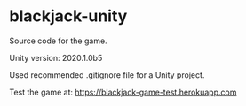 # blackjack-unity
Source code for the game.

Unity version: 2020.1.0b5

Used recommended .gitignore file for a Unity project.

Test the game at:
https://blackjack-game-test.herokuapp.com


<!--
screenshots

![blackjack 1](https://user-images.githubusercontent.com/79875767/129726051-055a66f5-8bcb-47d6-9eff-202f29eee638.png)
![blackjack 2](https://user-images.githubusercontent.com/79875767/129726054-fcd99ac6-28d9-4399-a995-be4f88abc61c.png)

-->
